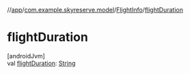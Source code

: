 //[app](../../../index.md)/[com.example.skyreserve.model](../index.md)/[FlightInfo](index.md)/[flightDuration](flight-duration.md)

# flightDuration

[androidJvm]\
val [flightDuration](flight-duration.md): [String](https://kotlinlang.org/api/latest/jvm/stdlib/kotlin/-string/index.html)
